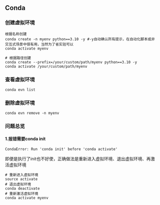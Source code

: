 ## Conda

### 创建虚拟环境

```
根据名称创建
conda create -n myenv python==3.10 -y #-y自动确认所有提示，在自动化脚本或非交互式场景中很有用，当然为了省实验可以
conda activate myenv

# 根据路径创建
conda create --prefix=/your/custom/path/myenv python==3.10 -y
conda activate /your/custom/path/myenv
```

### 查看虚拟环境
```
conda evn list
```

### 删除虚拟环境
```
conda evn remove -n myenv
```

### 问题总览


#### 1.报错需要conda init
```
CondaError: Run 'conda init' before 'conda activate'
```
即便是执行了init也不好使，正确做法是重新进入虚拟环境、退出虚拟环境、再激活虚拟环境
```
# 重新进入虚拟环境
source activate
# 退出虚拟环境
conda deactivate
# 重新激活虚拟环境
conda activate myenv
```